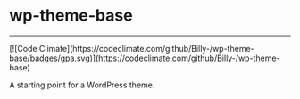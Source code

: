 wp-theme-base
=============
<hr>
[![Code Climate](https://codeclimate.com/github/Billy-/wp-theme-base/badges/gpa.svg)](https://codeclimate.com/github/Billy-/wp-theme-base)

A starting point for a WordPress theme.